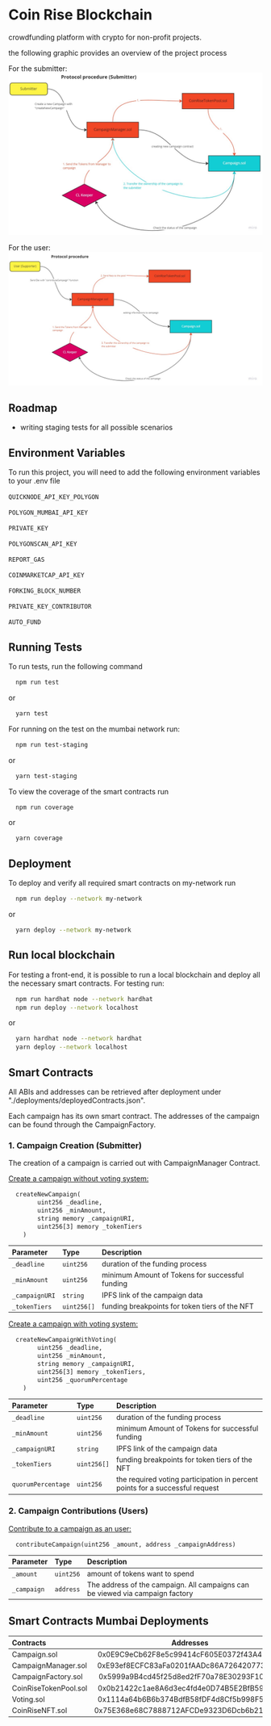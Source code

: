 # Coin Rise Blockchain

crowdfunding platform with crypto for non-profit projects.

the following graphic provides an overview of the project process

For the submitter:
![Flow Chart submitter coin-rise](./assets/SubmitterExperience.jpg)

For the user:
![Flow Chart user coin-rise](./assets/UserExperience.jpg)

## Roadmap

-   writing staging tests for all possible scenarios

## Environment Variables

To run this project, you will need to add the following environment variables to your .env file

`QUICKNODE_API_KEY_POLYGON`

`POLYGON_MUMBAI_API_KEY`

`PRIVATE_KEY`

`POLYGONSCAN_API_KEY`

`REPORT_GAS`

`COINMARKETCAP_API_KEY`

`FORKING_BLOCK_NUMBER`

`PRIVATE_KEY_CONTRIBUTOR`

`AUTO_FUND`

## Running Tests

To run tests, run the following command

```bash
  npm run test
```

or

```bash
  yarn test
```

For running on the test on the mumbai network run:

```bash
  npm run test-staging
```

or

```bash
  yarn test-staging
```

To view the coverage of the smart contracts run

```bash
  npm run coverage
```

or

```bash
  yarn coverage
```

## Deployment

To deploy and verify all required smart contracts on my-network run

```bash
  npm run deploy --network my-network
```

or

```bash
  yarn deploy --network my-network
```

## Run local blockchain

For testing a front-end, it is possible to run a local blockchain and deploy all the necessary smart contracts. For testing run:

```bash
  npm run hardhat node --network hardhat
  npm run deploy --network localhost
```

or

```bash
  yarn hardhat node --network hardhat
  yarn deploy --network localhost
```

## Smart Contracts

All ABIs and addresses can be retrieved after deployment under "./deployments/deployedContracts.json".

Each campaign has its own smart contract. The addresses of the campaign can be found through the CampaignFactory.

### 1. Campaign Creation (Submitter)

The creation of a campaign is carried out with CampaignManager Contract.

<ins>Create a campaign without voting system:</ins>

```
  createNewCampaign(
        uint256 _deadline,
        uint256 _minAmount,
        string memory _campaignURI,
        uint256[3] memory _tokenTiers
    )
```

| Parameter      | Type        | Description                                     |
| :------------- | :---------- | :---------------------------------------------- |
| `_deadline`    | `uint256`   | duration of the funding process                 |
| `_minAmount`   | `uint256`   | minimum Amount of Tokens for successful funding |
| `_campaignURI` | `string`    | IPFS link of the campaign data                  |
| `_tokenTiers`  | `uint256[]` | funding breakpoints for token tiers of the NFT  |

<ins>Create a campaign with voting system:</ins>

```
  createNewCampaignWithVoting(
        uint256 _deadline,
        uint256 _minAmount,
        string memory _campaignURI,
        uint256[3] memory _tokenTiers,
        uint256 _quorumPercentage
    )
```

| Parameter          | Type        | Description                                                                  |
| :----------------- | :---------- | :--------------------------------------------------------------------------- |
| `_deadline`        | `uint256`   | duration of the funding process                                              |
| `_minAmount`       | `uint256`   | minimum Amount of Tokens for successful funding                              |
| `_campaignURI`     | `string`    | IPFS link of the campaign data                                               |
| `_tokenTiers`      | `uint256[]` | funding breakpoints for token tiers of the NFT                               |
| `quorumPercentage` | `uint256`   | the required voting participation in percent points for a successful request |

### 2. Campaign Contributions (Users)

<ins>Contribute to a campaign as an user:</ins>

```
  contributeCampaign(uint256 _amount, address _campaignAddress)
```

| Parameter   | Type      | Description                                                                   |
| :---------- | :-------- | :---------------------------------------------------------------------------- |
| `_amount`   | `uint256` | amount of tokens want to spend                                                |
| `_campaign` | `address` | The address of the campaign. All campaigns can be viewed via campaign factory |

## Smart Contracts Mumbai Deployments

| Contracts             |                 Addresses                  |
| :-------------------- | :----------------------------------------: |
| Campaign.sol          | 0x0E9C9eCb62F8e5c99414cF605E0372f43A45e8df |
| CampaignManager.sol   | 0xE93ef8ECFC83aFa0201fAADc86A726420773EEb4 |
| CampaignFactory.sol   | 0x5999a9B4cd45f25d8ed2fF70a78E30293F10F4c1 |
| CoinRiseTokenPool.sol | 0x0b21422c1ae8A6d3ec4fd4e0D74B5E2BfB599BaC |
| Voting.sol            | 0x1114a64b6B6b374BdfB58fDF4d8Cf5b998F53BFC |
| CoinRiseNFT.sol       | 0x75E368e68C7888712AFCDe9323D6Dcb6b212c153 |
